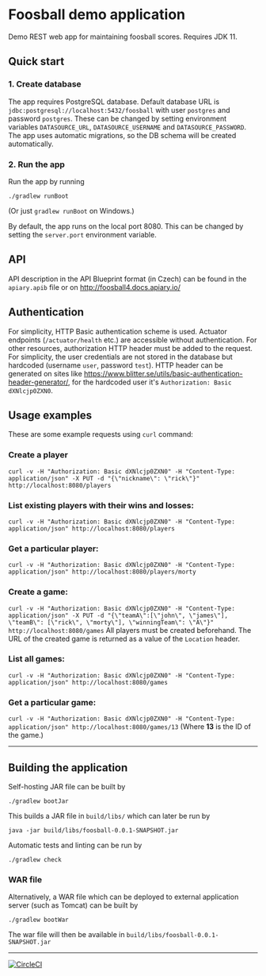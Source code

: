 # Foosball demo application

Demo REST web app for maintaining foosball scores. Requires JDK 11.

## Quick start

### 1. Create database
The app requires PostgreSQL database. Default database URL is `jdbc:postgresql://localhost:5432/foosball`
with user `postgres` and password `postgres`. These can be changed by setting environment variables
`DATASOURCE_URL`, `DATASOURCE_USERNAME` and `DATASOURCE_PASSWORD`. The app uses automatic migrations, so the DB schema will be created automatically.

### 2. Run the app

Run the app by running
```
./gradlew runBoot
```
(Or just `gradlew runBoot` on Windows.)

By default, the app runs on the local port 8080. This can be changed by setting the `server.port` environment
variable. 

## API

API description in the API Blueprint format (in Czech) can be found in the `apiary.apib` file or on 
http://foosball4.docs.apiary.io/ 

## Authentication

For simplicity, HTTP Basic authentication scheme is used. Actuator endpoints (`/actuator/health` etc.)
are accessible without authentication. For other resources, authorization HTTP header must be added
to the request. For simplicity, the user credentials are not stored in the database but hardcoded (username `user`,
password `test`). HTTP header can be generated on sites like
https://www.blitter.se/utils/basic-authentication-header-generator/, for the hardcoded user it's
`Authorization: Basic dXNlcjp0ZXN0`.

## Usage examples

These are some example requests using `curl` command:

### Create a player
```curl -v -H "Authorization: Basic dXNlcjp0ZXN0" -H "Content-Type: application/json" -X PUT -d "{\"nickname\": \"rick\"}" http://localhost:8080/players```

### List existing players with their wins and losses:
```curl -v -H "Authorization: Basic dXNlcjp0ZXN0" -H "Content-Type: application/json" http://localhost:8080/players```

### Get a particular player:
```curl -v -H "Authorization: Basic dXNlcjp0ZXN0" -H "Content-Type: application/json" http://localhost:8080/players/morty```

### Create a game:
```curl -v -H "Authorization: Basic dXNlcjp0ZXN0" -H "Content-Type: application/json" -X PUT -d "{\"teamA\":[\"john\", \"james\"], \"teamB\": [\"rick\", \"morty\"], \"winningTeam\": \"A\"}" http://localhost:8080/games```
All players must be created beforehand. The URL of the created game is returned as a value of the `Location` header.

### List all games:
```curl -v -H "Authorization: Basic dXNlcjp0ZXN0" -H "Content-Type: application/json" http://localhost:8080/games```

### Get a particular game:
```curl -v -H "Authorization: Basic dXNlcjp0ZXN0" -H "Content-Type: application/json" http://localhost:8080/games/13```
(Where **13** is the ID of the game.)

---

## Building the application

Self-hosting JAR file can be built by
```
./gradlew bootJar
```

This builds a JAR file in `build/libs/` which can later be run by
```
java -jar build/libs/foosball-0.0.1-SNAPSHOT.jar
```

Automatic tests and linting can be run by
```
./gradlew check
```

### WAR file
Alternatively, a WAR file which can be deployed to external application server (such as Tomcat) can be built by
```
./gradlew bootWar 
```

The war file will then be available in `build/libs/foosball-0.0.1-SNAPSHOT.jar` 

---

[![CircleCI](https://circleci.com/gh/vkolencik/foosball/tree/master.svg?style=svg&circle-token=38baa4e48eedb12fbb333f5e5ce4cb6ccf07965f)](https://circleci.com/gh/vkolencik/foosball/tree/master)
